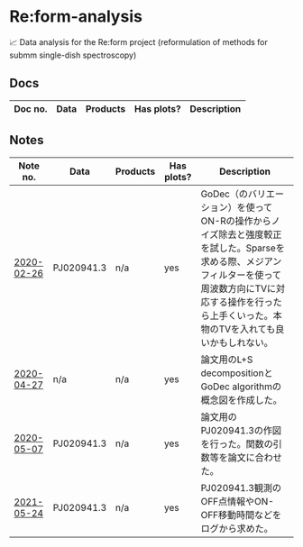 # Re:form-analysis
:chart_with_upwards_trend: Data analysis for the Re:form project (reformulation of methods for submm single-dish spectroscopy)

## Docs

| Doc no. | Data | Products | Has plots? | Description |
| --- | --- | --- | --- | --- |

## Notes

| Note no. | Data | Products | Has plots? | Description |
| --- | --- | --- | --- | --- |
| [2020-02-26](notes/2020-02-26) | PJ020941.3 | n/a | yes | GoDec（のバリエーション）を使ってON-Rの操作からノイズ除去と強度較正を試した。Sparseを求める際、メジアンフィルターを使って周波数方向にTVに対応する操作を行ったら上手くいった。本物のTVを入れても良いかもしれない。 |
| [2020-04-27](notes/2020-04-27) | n/a | n/a | yes | 論文用のL+S decompositionとGoDec algorithmの概念図を作成した。 |
| [2020-05-07](notes/2020-05-07) | PJ020941.3 | n/a | yes | 論文用のPJ020941.3の作図を行った。関数の引数等を論文に合わせた。 |
| [2021-05-24](notes/2021-05-24) | PJ020941.3 | n/a | yes | PJ020941.3観測のOFF点情報やON-OFF移動時間などをログから求めた。 |
